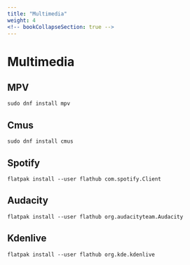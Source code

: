 ```yaml
---
title: "Multimedia"
weight: 4
<!-- bookCollapseSection: true -->
---
```


# Multimedia

## MPV

```fish
sudo dnf install mpv
```

## Cmus

```fish
sudo dnf install cmus
```

## Spotify

```fish
flatpak install --user flathub com.spotify.Client
```

## Audacity

```fish
flatpak install --user flathub org.audacityteam.Audacity
```

## Kdenlive

```fish
flatpak install --user flathub org.kde.kdenlive
```
